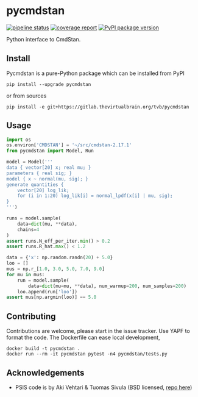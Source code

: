 # pycmdstan

[![pipeline status](https://gitlab.thevirtualbrain.org/tvb/pycmdstan/badges/master/pipeline.svg)](https://gitlab.thevirtualbrain.org/tvb/pycmdstan/commits/master) [![coverage report](https://gitlab.thevirtualbrain.org/tvb/pycmdstan/badges/master/coverage.svg)](https://gitlab.thevirtualbrain.org/tvb/pycmdstan/commits/master) [![PyPI package version](https://img.shields.io/pypi/v/pycmdstan.svg)](https://pypi.org/project/pycmdstan/)

Python interface to CmdStan.

## Install

Pycmdstan is a pure-Python package which can be installed from
PyPI
```
pip install --upgrade pycmdstan
```
or from sources
```
pip install -e git+https://gitlab.thevirtualbrain.org/tvb/pycmdstan
```

## Usage

```python
import os
os.environ['CMDSTAN'] = '~/src/cmdstan-2.17.1'
from pycmdstan import Model, Run

model = Model('''
data { vector[20] x; real mu; }
parameters { real sig; }
model { x ~ normal(mu, sig); }
generate quantities {
    vector[20] log_lik;
    for (i in 1:20) log_lik[i] = normal_lpdf(x[i] | mu, sig);
}
''')

runs = model.sample(
	data=dict(mu, **data),
	chains=4
)
assert runs.N_eff_per_iter.min() > 0.2
assert runs.R_hat.max() < 1.2

data = {'x': np.random.randn(20) + 5.0}
loo = []
mus = np.r_[1.0, 3.0, 5.0, 7.0, 9.0]
for mu in mus:
    run = model.sample(
        data=dict(mu=mu, **data), num_warmup=200, num_samples=200)
    loo.append(run['loo'])
assert mus[np.argmin(loo)] == 5.0
```

## Contributing

Contributions are welcome, please start in the issue tracker. 
Use YAPF to format the code.  The Dockerfile can ease local development, 

```
docker build -t pycmdstan .
docker run --rm -it pycmdstan pytest -n4 pycmdstan/tests.py
```

## Acknowledgements

- PSIS code is by Aki Vehtari & Tuomas Sivula (BSD licensed, [repo here](https://github.com/avehtari/PSIS))